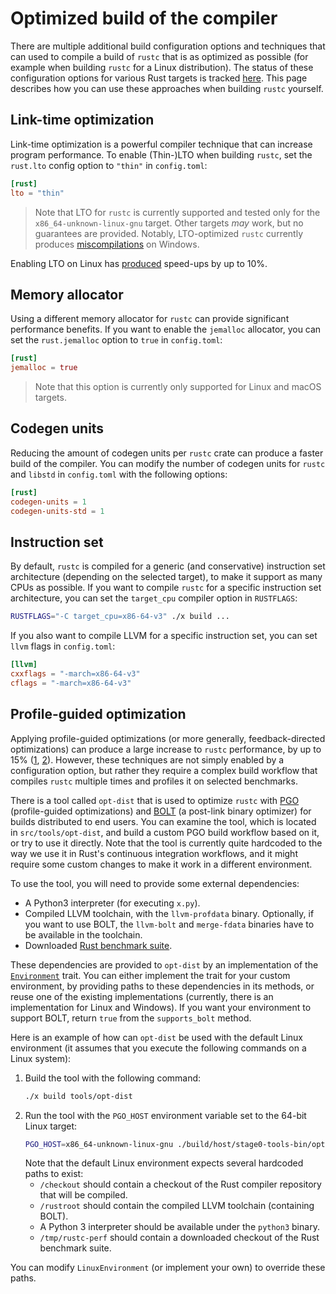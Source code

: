 # Optimized build of the compiler

<!-- toc -->

There are multiple additional build configuration options and techniques that can used to compile a
build of `rustc` that is as optimized as possible (for example when building `rustc` for a Linux
distribution). The status of these configuration options for various Rust targets is tracked [here].
This page describes how you can use these approaches when building `rustc` yourself.

[here]: https://github.com/rust-lang/rust/issues/103595

## Link-time optimization

Link-time optimization is a powerful compiler technique that can increase program performance. To
enable (Thin-)LTO when building `rustc`, set the `rust.lto` config option to `"thin"`
in `config.toml`:

```toml
[rust]
lto = "thin"
```

> Note that LTO for `rustc` is currently supported and tested only for
> the `x86_64-unknown-linux-gnu` target. Other targets *may* work, but no guarantees are provided.
> Notably, LTO-optimized `rustc` currently produces [miscompilations] on Windows.

[miscompilations]: https://github.com/rust-lang/rust/issues/109114

Enabling LTO on Linux has [produced] speed-ups by up to 10%.

[produced]: https://github.com/rust-lang/rust/pull/101403#issuecomment-1288190019

## Memory allocator

Using a different memory allocator for `rustc` can provide significant performance benefits. If you
want to enable the `jemalloc` allocator, you can set the `rust.jemalloc` option to `true`
in `config.toml`:

```toml
[rust]
jemalloc = true
```

> Note that this option is currently only supported for Linux and macOS targets.

## Codegen units

Reducing the amount of codegen units per `rustc` crate can produce a faster build of the compiler.
You can modify the number of codegen units for `rustc` and `libstd` in `config.toml` with the
following options:

```toml
[rust]
codegen-units = 1
codegen-units-std = 1
```

## Instruction set

By default, `rustc` is compiled for a generic (and conservative) instruction set architecture
(depending on the selected target), to make it support as many CPUs as possible. If you want to
compile `rustc` for a specific instruction set architecture, you can set the `target_cpu` compiler
option in `RUSTFLAGS`:

```bash
RUSTFLAGS="-C target_cpu=x86-64-v3" ./x build ...
```

If you also want to compile LLVM for a specific instruction set, you can set `llvm` flags
in `config.toml`:

```toml
[llvm]
cxxflags = "-march=x86-64-v3"
cflags = "-march=x86-64-v3"
```

## Profile-guided optimization

Applying profile-guided optimizations (or more generally, feedback-directed optimizations) can
produce a large increase to `rustc` performance, by up to 15% ([1], [2]). However, these techniques
are not simply enabled by a configuration option, but rather they require a complex build workflow
that compiles `rustc` multiple times and profiles it on selected benchmarks.

There is a tool called `opt-dist` that is used to optimize `rustc` with [PGO] (profile-guided
optimizations) and [BOLT] (a post-link binary optimizer) for builds distributed to end users. You
can examine the tool, which is located in `src/tools/opt-dist`, and build a custom PGO build
workflow based on it, or try to use it directly. Note that the tool is currently quite hardcoded to
the way we use it in Rust's continuous integration workflows, and it might require some custom
changes to make it work in a different environment.

[1]: https://blog.rust-lang.org/inside-rust/2020/11/11/exploring-pgo-for-the-rust-compiler.html#final-numbers-and-a-benchmarking-plot-twist
[2]: https://github.com/rust-lang/rust/pull/96978

[PGO]: https://doc.rust-lang.org/rustc/profile-guided-optimization.html

[BOLT]: https://github.com/llvm/llvm-project/blob/main/bolt/README.md

To use the tool, you will need to provide some external dependencies:

- A Python3 interpreter (for executing `x.py`).
- Compiled LLVM toolchain, with the `llvm-profdata` binary. Optionally, if you want to use BOLT,
  the `llvm-bolt` and
  `merge-fdata` binaries have to be available in the toolchain.
- Downloaded [Rust benchmark suite].

These dependencies are provided to `opt-dist` by an implementation of the [`Environment`] trait. You
can either implement the trait for your custom environment, by providing paths to these dependencies
in its methods, or reuse one of the existing implementations (currently, there is an implementation
for Linux and Windows). If you want your environment to support BOLT, return `true` from
the `supports_bolt` method.

Here is an example of how can `opt-dist` be used with the default Linux environment (it assumes that
you execute the following commands on a Linux system):

1. Build the tool with the following command:
    ```bash
    ./x build tools/opt-dist
    ```
2. Run the tool with the `PGO_HOST` environment variable set to the 64-bit Linux target:
    ```bash
    PGO_HOST=x86_64-unknown-linux-gnu ./build/host/stage0-tools-bin/opt-dist
    ```
   Note that the default Linux environment expects several hardcoded paths to exist:
    - `/checkout` should contain a checkout of the Rust compiler repository that will be compiled.
    - `/rustroot` should contain the compiled LLVM toolchain (containing BOLT).
    - A Python 3 interpreter should be available under the `python3` binary.
    - `/tmp/rustc-perf` should contain a downloaded checkout of the Rust benchmark suite.

You can modify `LinuxEnvironment` (or implement your own) to override these paths.

[`Environment`]: https://github.com/rust-lang/rust/blob/65e468f9c259749c210b1ae8972bfe14781f72f1/src/tools/opt-dist/src/environment/mod.rs#L8-L70

[Rust benchmark suite]: https://github.com/rust-lang/rustc-perf
